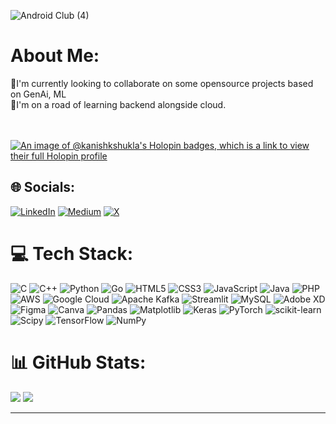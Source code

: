![Android Club (4)](https://github.com/user-attachments/assets/29482e68-6364-41d6-9d9b-2c83ca080f2c)


#  About Me:
👯I'm currently looking to collaborate on some opensource projects based on GenAi, ML <br>🌱I'm on a road of learning backend alongside cloud.<br><br><br>

[![An image of @kanishkshukla's Holopin badges, which is a link to view their full Holopin profile](https://holopin.me/kanishkshukla)](https://holopin.io/@kanishkshukla)
## 🌐 Socials:
[![LinkedIn](https://img.shields.io/badge/LinkedIn-%230077B5.svg?logo=linkedin&logoColor=white)](https://www.linkedin.com/in/kanishkshukla3/) [![Medium](https://img.shields.io/badge/Medium-12100E?logo=medium&logoColor=white)](https://medium.com/@https://medium.com/@kanishkshukla211) [![X](https://img.shields.io/badge/X-black.svg?logo=X&logoColor=white)](https://x.com/https://x.com/Kanishk4900) 
# 💻 Tech Stack:
![C](https://img.shields.io/badge/c-%2300599C.svg?style=flat&logo=c&logoColor=white) ![C++](https://img.shields.io/badge/c++-%2300599C.svg?style=flat&logo=c%2B%2B&logoColor=white) ![Python](https://img.shields.io/badge/python-3670A0?style=flat&logo=python&logoColor=ffdd54) ![Go](https://img.shields.io/badge/go-%2300ADD8.svg?style=flat&logo=go&logoColor=white) ![HTML5](https://img.shields.io/badge/html5-%23E34F26.svg?style=flat&logo=html5&logoColor=white) ![CSS3](https://img.shields.io/badge/css3-%231572B6.svg?style=flat&logo=css3&logoColor=white) ![JavaScript](https://img.shields.io/badge/javascript-%23323330.svg?style=flat&logo=javascript&logoColor=%23F7DF1E) ![Java](https://img.shields.io/badge/java-%23ED8B00.svg?style=flat&logo=openjdk&logoColor=white) ![PHP](https://img.shields.io/badge/php-%23777BB4.svg?style=flat&logo=php&logoColor=white) ![AWS](https://img.shields.io/badge/AWS-%23FF9900.svg?style=flat&logo=amazon-aws&logoColor=white) ![Google Cloud](https://img.shields.io/badge/GoogleCloud-%234285F4.svg?style=flat&logo=google-cloud&logoColor=white) ![Apache Kafka](https://img.shields.io/badge/Apache%20Kafka-000?style=flat&logo=apachekafka) ![Streamlit](https://img.shields.io/badge/Streamlit-%23FE4B4B.svg?style=flat&logo=streamlit&logoColor=white) ![MySQL](https://img.shields.io/badge/mysql-4479A1.svg?style=flat&logo=mysql&logoColor=white) ![Adobe XD](https://img.shields.io/badge/Adobe%20XD-470137?style=flat&logo=Adobe%20XD&logoColor=#FF61F6) ![Figma](https://img.shields.io/badge/figma-%23F24E1E.svg?style=flat&logo=figma&logoColor=white) ![Canva](https://img.shields.io/badge/Canva-%2300C4CC.svg?style=flat&logo=Canva&logoColor=white) ![Pandas](https://img.shields.io/badge/pandas-%23150458.svg?style=flat&logo=pandas&logoColor=white) ![Matplotlib](https://img.shields.io/badge/Matplotlib-%23ffffff.svg?style=flat&logo=Matplotlib&logoColor=black) ![Keras](https://img.shields.io/badge/Keras-%23D00000.svg?style=flat&logo=Keras&logoColor=white) ![PyTorch](https://img.shields.io/badge/PyTorch-%23EE4C2C.svg?style=flat&logo=PyTorch&logoColor=white) ![scikit-learn](https://img.shields.io/badge/scikit--learn-%23F7931E.svg?style=flat&logo=scikit-learn&logoColor=white) ![Scipy](https://img.shields.io/badge/SciPy-%230C55A5.svg?style=flat&logo=scipy&logoColor=%white) ![TensorFlow](https://img.shields.io/badge/TensorFlow-%23FF6F00.svg?style=flat&logo=TensorFlow&logoColor=white) ![NumPy](https://img.shields.io/badge/numpy-%23013243.svg?style=flat&logo=numpy&logoColor=white)
# 📊 GitHub Stats:
![](https://github-readme-stats.vercel.app/api?username=KANISHKSHUKLA&theme=dark&hide_border=false&include_all_commits=false&count_private=false)
![](https://github-readme-streak-stats.herokuapp.com/?user=KANISHKSHUKLA&theme=dark&hide_border=false)
<!--![](https://github-readme-stats.vercel.app/api/top-langs/?username=KANISHKSHUKLA&theme=dark&hide_border=false&include_all_commits=false&count_private=false&layout=compact)-->
<!--
## 🏆 GitHub Trophies
#![](https://github-profile-trophy.vercel.app/?username=KANISHKSHUKLA&theme=radical&no-frame=false&no-bg=false&margin-w=4)

### ✍️ Random Dev Quote
![](https://quotes-github-readme.vercel.app/api?type=horizontal&theme=radical)-->

---
<!--[![](https://visitcount.itsvg.in/api?id=KANISHKSHUKLA&label=Profile%20Views&color=9&pretty=false)](https://visitcount.itsvg.in)

<!-- Proudly created with GPRM ( https://gprm.itsvg.in ) -->
